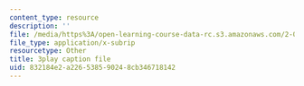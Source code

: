 ```yaml
---
content_type: resource
description: ''
file: /media/https%3A/open-learning-course-data-rc.s3.amazonaws.com/2-003sc-engineering-dynamics-fall-2011/832184e2a226538590248cb346718142_zlbbbA5Uuu8.vtt
file_type: application/x-subrip
resourcetype: Other
title: 3play caption file
uid: 832184e2-a226-5385-9024-8cb346718142
---
```

